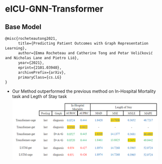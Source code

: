 eICU-GNN-Transformer
===============================

## Base Model
```
@misc{rocheteautong2021,
      title={Predicting Patient Outcomes with Graph Representation Learning}, 
      author={Emma Rocheteau and Catherine Tong and Petar Veličković and Nicholas Lane and Pietro Liò},
      year={2021},
      eprint={2101.03940},
      archivePrefix={arXiv},
      primaryClass={cs.LG}
}
```

- Our Method outperformed the previous method on In-Hospital Mortality task and Legth of Stay task
![image2](./result.png)
